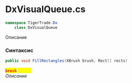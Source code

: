 
# DxVisualQueue.cs
```csharp
namespace TigerTrade.Dx  
    class DxVisualQueue
```

Описание

### Синтаксис
```csharp
public void FillRectangles(XBrush brush, Rect[] rects)
```

<mark style="color:red;">**`brush`**</mark> <mark style="color:yellow;">`XBrush`</mark>  
 *Описание*  
  

                    
                    